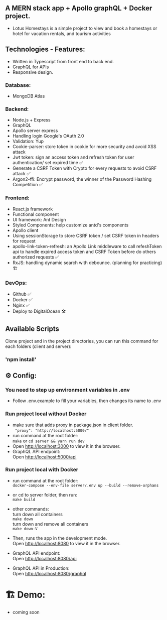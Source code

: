 ## A MERN stack app + Apollo graphQL + Docker project.

- Lotus Homestays is a simple project to view and book a homestays or hotel for vacation rentals, and tourism activities

## Technologies - Features:

- Written in Typescript from front end to back end.
- GraphQL for APIs
- Responsive design.

### Database:

- MongoDB Atlas

### Backend:

- Node.js + Express
- GraphQL
- Apollo server express
- Handling login Google's OAuth 2.0
- Validation: Yup
- Cookie-parser: store token in cookie for more security and avoid XSS attack
- Jwt token: sign an access token and refresh token for user authentication/ set expired time :white_check_mark:
- Generate a CSRF Token with Crypto for every requests to avoid CSRF attack :white_check_mark:
- Argon2-ffi: Encrypt password, the winner of the Password Hashing Competition :white_check_mark:

### Frontend:
- React.js framework
- Functional component
- UI framework: Ant Design
- Styled Components: help customize antd's components
- Apollo client
- Using sessionStorage to store CSRF token / set CSRF token in headers for request
- apollo-link-token-refresh: an Apollo Link middleware to call refeshToken api to handle expired access token and CSRF Token before do others authorized requests :white_check_mark:
- RxJS: handling dynamic search with debounce. (planning for practicing) :building_construction:

### DevOps:
- Github :white_check_mark:
- Docker :white_check_mark:
- Nginx :white_check_mark:
- Deploy to DigitalOcean :hammer_and_wrench:

## Available Scripts

Clone project and in the project directories, you can run this command for each folders (client and server):

### 'npm install'

## :gear: Config:
### You need to step up environment variables in .env
- Follow .env.example to fill your variables, then changes its name to .env
### Run project local without Docker
- make sure that adds proxy in package.json in client folder.\
  ` "proxy": "http://localhost:5000/"`
- run command at the root folder:\
 `make` or `cd server && yarn run dev`
- Open [http://localhost:3000](http://localhost:3000) to view it in the browser.
- GraphQL API endpoint:\
  Open [http://localhost:5000/api](http://localhost:5000/api)
### Run project local with Docker
- run command at the root folder:\
`docker-compose --env-file server/.env up --build --remove-orphans`
- or cd to server folder, then run:\
`make build`
- other commands:\
  turn down all containers\
  `make down`\
  turn down and remove all containers\
  `make down-V`

- Then, runs the app in the development mode.\
  Open [http://localhost:8080](http://localhost:8080) to view it in the browser.

- GraphQL API endpoint:\
  Open [http://localhost:8080/api](http://localhost:8080/api)
- GraphQL API in Production:\
  Open [http://localhost:8080/graphql](http://localhost:8080/graphql)

# :building_construction: Demo:

- coming soon
